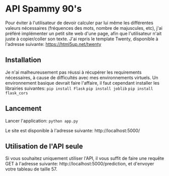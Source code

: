 # API Spammy 90's 
Pour éviter à l'utilisateur de devoir calculer par lui même les différentes valeurs nécessaires (fréquences des mots, nombre de majuscules, etc), j'ai préféré implémenter un petit site web d'une page, afin que l'utilisateur n'ait juste à copier/coller son texte.
J'ai repris le template Twenty, disponible à l'adresse suivante: https://html5up.net/twenty 

## Installation
Je n'ai malheureusement pas réussi à récupérer les requirements nécessaires, à cause de difficultés avec mes environnements virtuels. 
Un environnement basique devrait faire l'affaire, il faut cependant installer les librairies suivantes:
``pip install Flask``
``pip install joblib``
``pip install flask_cors``

## Lancement 
Lancer l'application:
``python app.py``

Le site est disponible à l'adresse suivante: http://localhost:5000/

## Utilisation de l'API seule
Si vous souhaitez uniquement utiliser l'API, il vous suffit de faire une requête GET à l'adresse suivante: http://localhost:5000/prediction, et d'envoyer votre tableau de taille 57. 